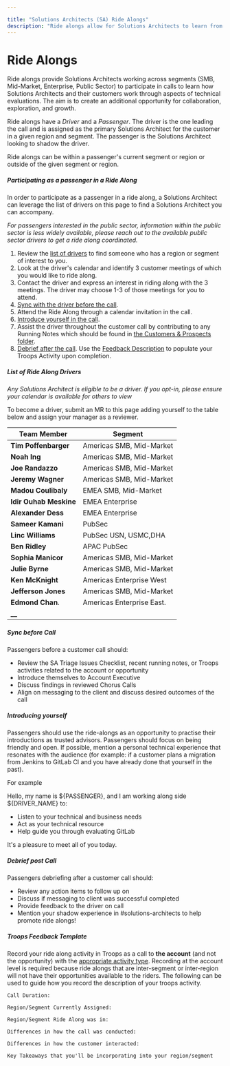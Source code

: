 ```yaml
---

title: "Solutions Architects (SA) Ride Alongs"
description: "Ride alongs allow for Solutions Architects to learn from one another through shared customer experiences."
---
```



# Ride Alongs


Ride alongs provide Solutions Architects working across segments (SMB, Mid-Market, Enterprise, Public Sector) to participate in calls to learn how Solutions Architects and their customers work through aspects of technical evaluations.  The aim is to create an additional opportunity for collaboration, exploration, and growth.

Ride alongs have a *Driver* and a *Passenger*. The driver is the one leading the call and is assigned as the primary Solutions Architect for the customer in a given region and segment. The passenger is the Solutions Architect looking to shadow the driver.

Ride alongs can be within a passenger's current segment or region or outside of the given segment or region.

##### Participating as a passenger in a Ride Along

In order to participate as a passenger in a ride along, a Solutions Architect
can leverage the list of drivers on this page to find a Solutions Architect you can accompany. 

_For passengers interested in the public sector, information within the public sector is less widely available, please reach out to the available public sector drivers to get a ride along coordinated._

1. Review the [list of drivers](#list-of-ride-along-drivers) to find someone who has a region or segment of interest to you.
1. Look at the driver's calendar and identify 3 customer meetings of which you would like to ride along.
1. Contact the driver and express an interest in riding along with the 3 meetings. The driver may choose 1-3 of those meetings for you to attend.
1. [Sync with the driver before the call](#sync-before-call).
1. Attend the Ride Along through a calendar invitation in the call.
  1. [Introduce yourself in the call](#introducing-yourself).
  1. Assist the driver throughout the customer call by contributing to any Running Notes which should be found in [the Customers & Prospects folder](https://drive.google.com/drive/u/0/search?q=parent:0B-ytP5bMib9Ta25aSi13Q25GY1U).
1. [Debrief after the call](#debrief-post-call). Use the [Feedback Description](#troops-feedback-template) to populate your Troops Activity upon completion.

##### List of Ride Along Drivers

_Any Solutions Architect is eligible to be a driver. If you opt-in, please ensure your calendar is available for others to view_

To become a driver, submit an MR to this page adding yourself to the table below and assign your manager as a reviewer.

| Team Member            | Segment                      |
|------------------------|------------------------------|
| **Tim Poffenbarger**   | Americas SMB, Mid-Market     |
| **Noah Ing**           | Americas SMB, Mid-Market     |
| **Joe Randazzo**       | Americas SMB, Mid-Market     |
| **Jeremy Wagner**      | Americas SMB, Mid-Market     |
| **Madou Coulibaly**    | EMEA SMB, Mid-Market         |
| **Idir Ouhab Meskine** | EMEA Enterprise              |
| **Alexander Dess**     | EMEA Enterprise              |
| **Sameer Kamani**      | PubSec                       |
| **Linc Williams**      | PubSec USN, USMC,DHA         |
| **Ben Ridley**         | APAC PubSec                  |
| **Sophia Manicor**     | Americas SMB, Mid-Market     |
| **Julie Byrne**        | Americas SMB, Mid-Market     |
| **Ken McKnight**       | Americas Enterprise West     |
| **Jefferson Jones**    | Americas SMB, Mid-Market     |
| **Edmond Chan**.       | Americas Enterprise East.    |
| **__**                 |                              |

##### Sync before Call

Passengers before a customer call should:
- Review the SA Triage Issues Checklist, recent running notes, or Troops activities related to the account or opportunity
- Introduce themselves to Account Executive
- Discuss findings in reviewed Chorus Calls
- Align on messaging to the client and discuss desired outcomes of the call

##### Introducing yourself

Passengers should use the ride-alongs as an opportunity to practise their introductions as trusted advisors. Passengers should focus on being friendly and open. If possible, mention a personal technical experience that resonates with the audience (for example: if a customer plans a migration from Jenkins to GitLab CI and you have already done that yourself in the past).

For example

Hello, my name is ${PASSENGER}, and I am working along side ${DRIVER_NAME} to:
- Listen to your technical and business needs
- Act as your technical resource
- Help guide you through evaluating GitLab

It's a pleasure to meet all of you today.

##### Debrief post Call

Passengers debriefing after a customer call should:
- Review any action items to follow up on
- Discuss if messaging to client was successful completed
- Provide feedback to the driver on call
- Mention your shadow experience in #solutions-architects to help promote ride alongs!

##### Troops Feedback Template

Record your ride along activity in Troops as a call to **the account** (and not the opportunity) with the [appropriate activity type](/handbook/customer-success/solutions-architects/processes/activity-capture/activity-desc/). Recording at the account level is required because ride alongs that are inter-segment or inter-region will not have their opportunities available to the riders. 
The following can be used to guide how you record the description of your
troops activity.

```
Call Duration:

Region/Segment Currently Assigned:

Region/Segment Ride Along was in:

Differences in how the call was conducted:

Differences in how the customer interacted:

Key Takeaways that you'll be incorporating into your region/segment
```
